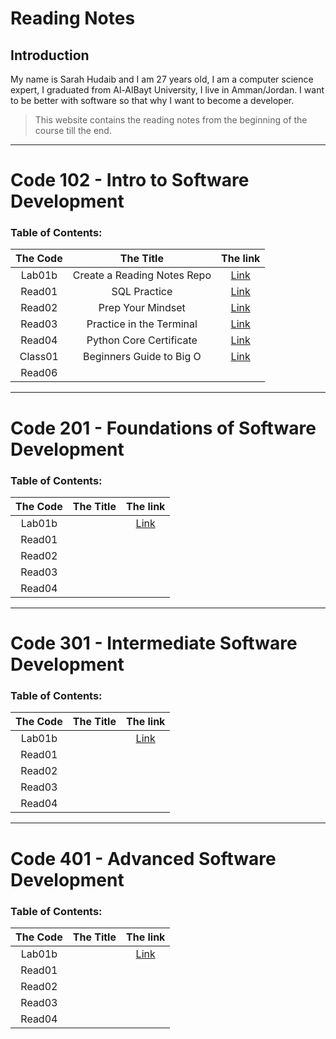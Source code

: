# Reading Notes

## Introduction

<p> My name is Sarah Hudaib and I am 27 years old, I am a computer science expert, I graduated from Al-AlBayt University, I live in Amman/Jordan.
I want to be better with software so that why I want to become a developer. </p>

> This website contains the reading notes from the beginning of the course till the end. 

---

# Code 102 - Intro to Software Development
### Table of Contents:

| The Code  |  The Title | The link  |
|:-:|:-:|:-:|
| Lab01b  | Create a Reading Notes Repo  |  [Link](https://sarahhudaib.github.io/reading-notes/) |
|  Read01 | SQL Practice  | [Link](/SQL.md)  |
|  Read02 | Prep Your Mindset  | [Link](/mindset.md)  |
|  Read03 | Practice in the Terminal  | [Link](/terminal.md)  |
|  Read04 | Python Core Certificate  | [Link](/Python-Sololearn.md)  |
|  Class01 | Beginners Guide to Big O  | [Link](/class01.md)  |
|  Read06 |   |   |

---
# Code 201 - Foundations of Software Development
### Table of Contents:

| The Code  |  The Title | The link  |
|:-:|:-:|:-:|
| Lab01b  |   |  [Link]() |
|  Read01 |   |   |
|  Read02 |   |   |
|  Read03 |   |   |
|  Read04 |   |   |


----
# Code 301 - Intermediate Software Development
### Table of Contents:

| The Code  |  The Title | The link  |
|:-:|:-:|:-:|
| Lab01b  |   |  [Link]() |
|  Read01 |   |   |
|  Read02 |   |   |
|  Read03 |   |   |
|  Read04 |   |   |

---
# Code 401 - Advanced Software Development
### Table of Contents:

| The Code  |  The Title | The link  |
|:-:|:-:|:-:|
| Lab01b  |   |  [Link]() |
|  Read01 |   |   |
|  Read02 |   |   |
|  Read03 |   |   |
|  Read04 |   |   |
